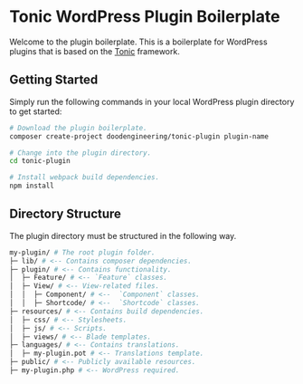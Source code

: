 # Tonic WordPress Plugin Boilerplate

Welcome to the plugin boilerplate. This is a boilerplate for WordPress plugins that is based on the [Tonic](https://www.github.com/doodengineering/tonic) framework.

## Getting Started

Simply run the following commands in your local WordPress plugin directory to get started:

```bash
# Download the plugin boilerplate.
composer create-project doodengineering/tonic-plugin plugin-name

# Change into the plugin directory.
cd tonic-plugin

# Install webpack build dependencies.
npm install
```

## Directory Structure

The plugin directory must be structured in the following way.

```sh
my-plugin/ # The root plugin folder.
├─ lib/ # <-- Contains composer dependencies.
├─ plugin/ # <-- Contains functionality.
│  ├─ Feature/ # <-- `Feature` classes.
│  ├─ View/ # <-- View-related files.
│  │  ├─ Component/ # <--  `Component` classes.
│  │  ├─ Shortcode/ # <--  `Shortcode` classes.
├─ resources/ # <-- Contains build dependencies.
│  ├─ css/ # <-- Stylesheets.
│  ├─ js/ # <-- Scripts.
│  ├─ views/ # <-- Blade templates.
├─ languages/ # <-- Contains translations.
│  ├─ my-plugin.pot # <-- Translations template.
├─ public/ # <-- Publicly available resources.
├─ my-plugin.php # <-- WordPress required.
```
